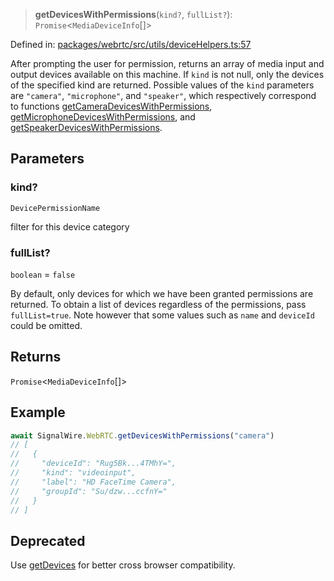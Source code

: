 > **getDevicesWithPermissions**(`kind?`, `fullList?`): `Promise`\<`MediaDeviceInfo`[]\>

Defined in: [packages/webrtc/src/utils/deviceHelpers.ts:57](https://github.com/signalwire/signalwire-js/blob/52fa77b6c8db68f4c99b30b3776f45a4309e15bf/packages/webrtc/src/utils/deviceHelpers.ts#L57)

After prompting the user for permission, returns an array of media input and
output devices available on this machine. If `kind` is not null, only the
devices of the specified kind are returned. Possible values of the `kind`
parameters are `"camera"`, `"microphone"`, and `"speaker"`, which
respectively correspond to functions
[getCameraDevicesWithPermissions](getCameraDevicesWithPermissions.md),
[getMicrophoneDevicesWithPermissions](getMicrophoneDevicesWithPermissions.md), and
[getSpeakerDevicesWithPermissions](getSpeakerDevicesWithPermissions.md).

## Parameters

### kind?

`DevicePermissionName`

filter for this device category

### fullList?

`boolean` = `false`

By default, only devices for which
we have been granted permissions are returned. To obtain a list of devices regardless of
the permissions, pass `fullList=true`. Note however that some values such as
`name` and `deviceId` could be omitted.

## Returns

`Promise`\<`MediaDeviceInfo`[]\>

## Example

```typescript
await SignalWire.WebRTC.getDevicesWithPermissions("camera")
// [
//   {
//     "deviceId": "Rug5Bk...4TMhY=",
//     "kind": "videoinput",
//     "label": "HD FaceTime Camera",
//     "groupId": "Su/dzw...ccfnY="
//   }
// ]
```

## Deprecated

Use [getDevices](getDevices.md) for better cross browser compatibility.

